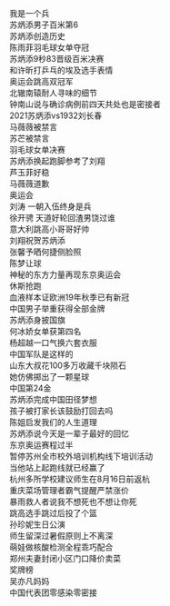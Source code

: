 我是一个兵  
苏炳添男子百米第6  
苏炳添创造历史  
陈雨菲羽毛球女单夺冠  
苏炳添9秒83晋级百米决赛  
和许昕打乒乓的埃及选手表情  
奥运会跳高双冠军  
北辙南辕耐人寻味的细节  
钟南山说与确诊病例前四天共处也是密接者  
2021苏炳添vs1932刘长春  
马薇薇被禁言  
苏芒被禁言  
羽毛球女单决赛  
苏炳添换起跑脚参考了刘翔  
芦玉菲好稳  
马薇薇道歉  
奥运会  
刘涛 一朝入伍终身是兵  
徐开骋 天道好轮回渣男饶过谁  
意大利跳高小哥哥好帅  
刘翔祝贺苏炳添  
张馨予晒何捷侧脸照  
陈梦让球  
神秘的东方力量再现东京奥运会  
休斯抢跑  
血液样本证欧洲19年秋季已有新冠  
中国男子举重获得全部金牌  
苏炳添身披国旗  
何冰娇女单获第四名  
杨超越一口气换六套衣服  
中国军队是这样的  
山东大叔花100多万收藏千块陨石  
她仿佛掷出了一颗星球  
中国第24金  
苏炳添完成中国田径梦想  
孩子被打家长该鼓励打回去吗  
陈姐启发我们的人生道理  
苏炳添说今天是一辈子最好的回忆  
东京奥运赛程过半  
暂停苏州全市校外培训机构线下培训活动  
当他站上起跑线就已经赢了  
杭州多所学校建议师生在8月16日前返杭  
重庆菜场管理者霸气提醒严禁涨价  
暴雨救人者说我不想死也不想让你死  
跳高选手跳过后投了个篮  
孙珍妮生日公演  
师生留深过暑假原则上不离深  
萌娃做核酸检测全程乖巧配合  
郑州夫妻封闭小区门口降价卖菜  
奖牌榜  
吴亦凡妈妈  
中国代表团零感染零密接  
